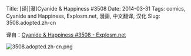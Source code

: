 Title: [译][漫]Cyanide & Happiness #3508
Date: 2014-03-31
Tags: comics, Cyanide and Happiness, Explosm.net, 漫画, 中文翻译, 汉化
Slug: 3508.adopted.zh-cn

译自：[Cyanide & Happiness #3508 - Explosm.net](http://explosm.net/comics/3508/)


![3508.adopted.zh-cn.png](/static/images/comics/3508.adopted.zh-cn.png)

